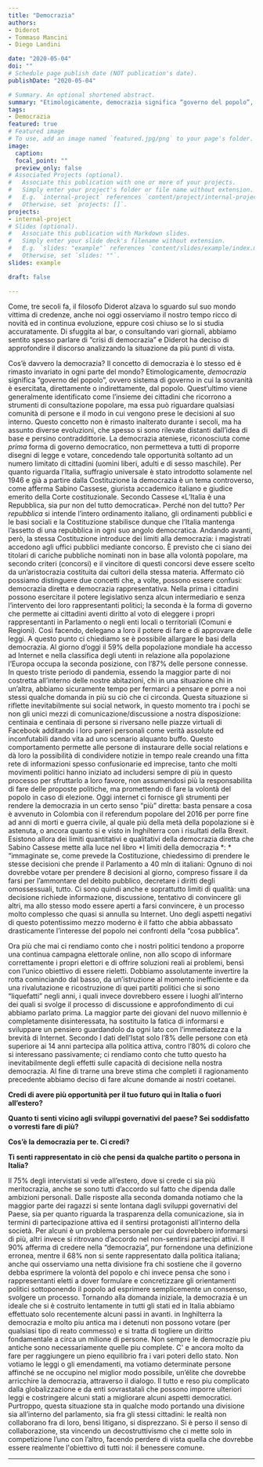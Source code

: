 ```yaml
---
title: "Democrazia"
authors:
- Diderot
- Tommaso Mancini
- Diego Landini

date: "2020-05-04"
doi: ""
# Schedule page publish date (NOT publication's date).
publishDate: "2020-05-04"

# Summary. An optional shortened abstract.
summary: "Etimologicamente, democrazia significa “governo del popolo”, ovvero sistema di governo in cui la sovranità è esercitata, direttamente o indirettamente, dal popolo. Questo concetto non è rimasto inalterato durante i secoli, ma ha assunto diverse evoluzioni, che spesso si sono rilevate distanti dall’idea di base e persino contraddittorie."
tags:
- Democrazia
featured: true
# Featured image
# To use, add an image named `featured.jpg/png` to your page's folder. 
image:
  caption: 
  focal_point: ""
  preview_only: false
# Associated Projects (optional).
#   Associate this publication with one or more of your projects.
#   Simply enter your project's folder or file name without extension.
#   E.g. `internal-project` references `content/project/internal-project/index.md`.
#   Otherwise, set `projects: []`.
projects:
- internal-project
# Slides (optional).
#   Associate this publication with Markdown slides.
#   Simply enter your slide deck's filename without extension.
#   E.g. `slides: "example"` references `content/slides/example/index.md`.
#   Otherwise, set `slides: ""`.
slides: example

draft: false

---
```


Come, tre secoli fa, il filosofo Diderot alzava lo sguardo sul suo mondo vittima di credenze, anche noi oggi osserviamo il nostro tempo ricco di novità ed in continua evoluzione, eppure così chiuso se lo si studia accuratamente. Di sfuggita al bar, o consultando vari giornali, abbiamo sentito spesso parlare di “crisi di democrazia” e Diderot ha deciso di approfondire il discorso analizzando la situazione da più punti di vista. 

Cos’è davvero la democrazia? 
Il concetto di democrazia è lo stesso ed è rimasto invariato in ogni parte del mondo? 
Etimologicamente, *democrazia* significa “governo del popolo”, ovvero sistema di governo in cui la sovranità è esercitata, direttamente o indirettamente, dal popolo. Quest’ultimo viene generalmente identificato come l’insieme dei cittadini che ricorrono a strumenti di consultazione popolare, ma essa può riguardare qualsiasi comunità di persone e il modo in cui vengono prese le decisioni al suo interno. Questo concetto non è rimasto inalterato durante i secoli, ma ha assunto diverse evoluzioni, che spesso si sono rilevate distanti dall’idea di base e persino contraddittorie.
 La democrazia ateniese, riconosciuta come *prima* forma di governo democratico, non permetteva a tutti di proporre disegni di legge e votare, concedendo tale opportunità soltanto ad un numero limitato di cittadini (uomini liberi, adulti e di sesso maschile). 
Per quanto riguarda l’Italia, suffragio universale è stato introdotto solamente nel 1946 e già a partire dalla Costituzione la democrazia è un tema controverso, come afferma Sabino Cassese, giurista accademico italiano e giudice emerito della Corte costituzionale. 
Secondo Cassese «L’Italia è una Repubblica, sia pur non del tutto democratica».
Perché non del tutto? 
Per *repubblica* si intende l’intero ordinamento italiano, gli ordinamenti pubblici e le basi sociali e la Costituzione stabilisce dunque che l’Italia mantenga l’assetto di una repubblica in ogni suo angolo democratica. Andando avanti, però, la stessa Costituzione introduce dei limiti alla democrazia: i magistrati accedono agli uffici pubblici mediante concorso. 
È previsto che ci siano dei titolari di cariche pubbliche nominati non in base alla volontà popolare, ma secondo criteri (concorsi) e il vincitore di questi concorsi deve essere scelto da un’aristocrazia costituita dai cultori della stessa materia. 
Affermato ciò possiamo distinguere due concetti che, a volte, possono essere confusi: democrazia diretta e democrazia rappresentativa. Nella prima i cittadini possono esercitare il potere legislativo senza alcun intermediario e senza l’intervento dei loro rappresentanti politici; la seconda è la forma di governo che permette ai cittadini aventi diritto al voto di eleggere i propri rappresentanti in Parlamento o negli enti locali o territoriali (Comuni e Regioni). Così facendo, delegano a loro il potere di fare e di approvare delle leggi. 
A questo punto ci chiediamo se è possibile allargare le basi della democrazia.
Al giorno d’oggi il 59% della popolazione mondiale ha accesso ad Internet e nella classifica degli utenti in relazione alla popolazione l’Europa occupa la seconda posizione, con l’87% delle persone connesse. In questo triste periodo di pandemia, essendo la maggior parte di noi costretta all’interno delle nostre abitazioni, chi in una situazione chi in un’altra, abbiamo sicuramente tempo per fermarci a pensare e porre a noi stessi qualche domanda in più su ciò che ci circonda. 
Questa situazione si riflette inevitabilmente sui social network, in questo momento tra i pochi se non gli unici mezzi di comunicazione/discussione a nostra disposizione: centinaia e centinaia di persone si riversano nelle piazze virtuali di Facebook additando i loro pareri personali come verità assolute ed inconfutabili dando vita ad uno scenario alquanto buffo. Questo comportamento permette alle persone di instaurare delle social relations e dà loro la possibilità di condividere notizie in tempo reale creando una fitta rete di informazioni spesso confusionarie ed imprecise, tanto che molti movimenti politici hanno iniziato ad includersi sempre di più in questo processo per sfruttarlo a loro favore, non assumendosi più la responsabilita di fare delle proposte politiche, ma promettendo di fare la volontà del popolo in caso di elezione. Oggi internet ci fornisce gli strumenti per rendere la democrazia in un certo senso “più” diretta: basta pensare a cosa è avvenuto in Colombia con il referendum popolare del 2016 per porre fine ad anni di morti e guerra civile, al quale più della metà della popolazione si è astenuta, o ancora quanto si e visto in Inghilterra con i risultati della Brexit.
 Esistono allora dei limiti quantitativi e qualitativi della democrazia diretta che Sabino Cassese mette alla luce nel libro *I limiti della democrazia *: * “immaginate se, come prevede la Costituzione, chiedessimo di prendere le stesse decisioni che prende il Parlamento a 40 mln di italiani: Ognuno di noi dovrebbe votare per prendere 8 decisioni al giorno, compreso fissare il da farsi per l’ammontare del debito pubblico, decretare i diritti degli omossessuali, tutto. Ci sono quindi anche e soprattutto limiti di qualità: una decisione richiede informazione, discussione, tentativo di convincere gli altri, ma allo stesso modo essere aperti a farsi convincere, è un processo molto complesso che quasi si annulla su Internet. Uno degli aspetti negativi di questo potentissimo mezzo moderno è il fatto che abbia abbassato drasticamente l’interesse del popolo nei confronti della “cosa pubblica”.
 
Ora più che mai ci rendiamo conto che i nostri politici tendono a proporre una continua campagna elettorale online, non allo scopo di informare correttamente i propri elettori e di offrire soluzioni reali ai problemi, bensì con l’unico obiettivo di essere rieletti. 
 Dobbiamo assolutamente invertire la rotta cominciando dal basso, da un’istruzione al momento inefficiente e da una rivalutazione e ricostruzione di quei partiti politici che si sono “liquefatti” negli anni, i quali invece dovrebbero essere i luoghi all’interno dei quali si svolge il processo di discussione e approfondimento di cui abbiamo parlato prima. La maggior parte dei giovani del nuovo millennio è completamente disinteressata, ha sostituito la fatica di informarsi e sviluppare un pensiero guardandolo da ogni lato con l’immediatezza e la brevità di Internet. Secondo I dati dell’Istat solo l’8% delle persone con età superiore ai 14 anni partecipa alla politica attiva, contro l’80% di coloro che si interessano passivamente; ci rendiamo conto che tutto questo ha inevitabilmente degli effetti sulle capacità di decisione nella nostra democrazia.
Al fine di trarne una breve stima che completi il ragionamento precedente abbiamo deciso di fare alcune domande ai nostri coetanei.

**Credi di avere più opportunità per il tuo futuro qui in Italia o fuori all’estero?**

**Quanto ti senti vicino agli sviluppi governativi del paese? Sei soddisfatto o vorresti fare di più?**

**Cos’è la democrazia per te. Ci credi?**

**Ti senti rappresentato in ciò che pensi da qualche partito o persona in Italia?**

Il 75% degli intervistati si vede all’estero, dove si crede ci sia più meritocrazia, anche se sono tutti d’accordo sul fatto che dipenda dalle ambizioni personali. 
Dalle risposte alla seconda domanda notiamo che la maggior parte dei ragazzi si sente lontana dagli sviluppi governativi del Paese, sia per quanto riguarda la trasparenza della comunicazione, sia in termini di partecipazione attiva ed il sentirsi protagonisti all’interno della società. Per alcuni è un problema personale per cui dovrebbero informarsi di più, altri invece si ritrovano d’accordo nel non-sentirsi partecipi attivi. Il 90% afferma di credere nella “democrazia”, pur fornendone una definizione erronea, mentre il 68% non si sente rappresentato dalla politica italiana; anche qui osserviamo una netta divisione fra chi sostiene che il governo debba esprimere la volontà del popolo e chi invece pensa che sono i rappresentanti eletti a dover formulare e concretizzare gli orientamenti politici sottoponendo il popolo ad esprimere semplicemente un consenso, svolgere un processo.
Tornando alla domanda iniziale, la democrazia è un ideale che si è costruito lentamente in tutti gli stati ed in Italia abbiamo effettuato solo recentemente alcuni passi in avanti. in Inghilterra la democrazia e molto piu antica ma i detenuti non possono votare (per qualsiasi tipo di reato commesso) e si tratta di togliere un diritto fondamentale a circa un milione di persone. Non sempre le democrazie piu antiche sono necessariamente quelle piu complete. C' e ancora molto da fare per raggiungere un pieno equilibrio fra i vari poteri dello stato.
Non votiamo le leggi o gli emendamenti, ma votiamo determinate persone affinché se ne occupino nel miglior modo possibile, un’élite che dovrebbe arricchire la democrazia, attraverso il dialogo. Il tutto e reso piu complicato dalla globalizzazione e da enti sovrastatali che possono imporre ulteriori leggi e costringere alcuni stati a migliorare alcuni aspetti democratici.  Purtroppo, questa situazione sta in qualche modo portando una divisione sia all’interno del parlamento, sia fra gli stessi cittadini: le realtà non collaborano fra di loro, bensì litigano, si disprezzano. Si è perso il senso di collaborazione, sta vincendo un decostruttivismo che ci mette solo in competizione l’uno con l’altro, facendo perdere di vista quella che dovrebbe essere realmente l'obiettivo di tutti noi: il benessere comune.



---
